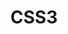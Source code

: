 ---
title: CSS3
description: Studying CSS
image: icons8-css3-100.png

# Badge style
style:
    background: "#0070D2"
    color: "#fff"
---